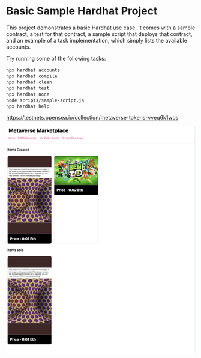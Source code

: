 # Basic Sample Hardhat Project

This project demonstrates a basic Hardhat use case. It comes with a sample contract, a test for that contract, a sample script that deploys that contract, and an example of a task implementation, which simply lists the available accounts.

Try running some of the following tasks:

```shell
npx hardhat accounts
npx hardhat compile
npx hardhat clean
npx hardhat test
npx hardhat node
node scripts/sample-script.js
npx hardhat help
```
https://testnets.opensea.io/collection/metaverse-tokens-vveq6k1wos

![plot](./Screenshot%202022-02-09%20at%205.31.20%20AM.png)
